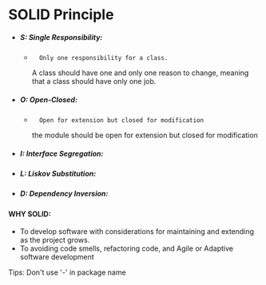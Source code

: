# SOLID Principle
- ##### S: Single Responsibility:
    -       Only one responsibility for a class.
        
        A class should have one and only one reason to change, meaning that a class should have only one job.
- ##### O: Open-Closed: 
    -       Open for extension but closed for modification
        
        the module should be open for extension but closed for modification
- ##### I: Interface Segregation: 
- ##### L: Liskov Substitution: 
- ##### D: Dependency Inversion: 

#### WHY SOLID:
  - To develop software with considerations for maintaining and extending as the project grows.
  - To avoiding code smells, refactoring code, and Agile or Adaptive software development

Tips: Don't use '-' in package name